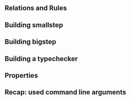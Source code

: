 

 Relations and Rules
---------------------

## Building smallstep

## Building bigstep

## Building a typechecker


 Properties
------------


 Recap: used command line arguments
------------------------------------



